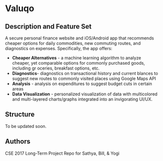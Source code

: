# Valuqo

## Description and Feature Set

A secure personal finance website and iOS/Android app that recommends cheaper options for daily commodities, new commuting routes, and diagnostics on expenses.
Specifically, the app offers:
- **Cheaper Alternatives** - a machine learning algorithm to analyze cheaper, yet comparable options for commonly purchased goods, including gr oceries, breakfast options, etc.
- **Diagnostics**- diagnostics on transactional history and current blances to suggest new routes to commonly visited places using Google Maps API
- **Analysis** - analysis on expenditures to suggest budget cuts in certain areas
- **Data Visualization** - personalized visualization of data with multicolored and multi-layered charts/graphs integrated into an invigorating UI/UX. 

## Structure

To be updated soon.

## Authors

CSE 2017 Long-Term Project Repo for Sathya, Bill, & Yogi
